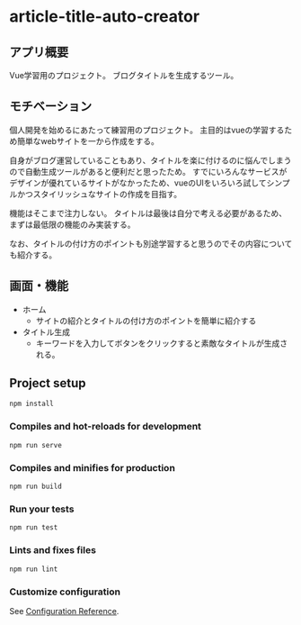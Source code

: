 # article-title-auto-creator

## アプリ概要

Vue学習用のプロジェクト。
ブログタイトルを生成するツール。


## モチベーション

個人開発を始めるにあたって練習用のプロジェクト。
主目的はvueの学習するため簡単なwebサイトを一から作成をする。

自身がブログ運営していることもあり、タイトルを楽に付けるのに悩んでしまうので自動生成ツールがあると便利だと思ったため。
すでにいろんなサービスがデザインが優れているサイトがなかったため、vueのUIをいろいろ試してシンプルかつスタイリッシュなサイトの作成を目指す。

機能はそこまで注力しない。
タイトルは最後は自分で考える必要があるため、まずは最低限の機能のみ実装する。

なお、タイトルの付け方のポイントも別途学習すると思うのでその内容についても紹介する。

## 画面・機能

* ホーム
  * サイトの紹介とタイトルの付け方のポイントを簡単に紹介する
* タイトル生成
  * キーワードを入力してボタンをクリックすると素敵なタイトルが生成される。

## Project setup
```
npm install
```

### Compiles and hot-reloads for development
```
npm run serve
```

### Compiles and minifies for production
```
npm run build
```

### Run your tests
```
npm run test
```

### Lints and fixes files
```
npm run lint
```

### Customize configuration
See [Configuration Reference](https://cli.vuejs.org/config/).
